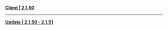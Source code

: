
**[Client | 2.1.50](https://autopatchcn.yuanshen.com/client_app/beta_pc/20210723_fc952a7972725708/Yuanshen_2.1.0beta.zip)**

-----

**[Update | 2.1.50 - 2.1.51](https://autopatchcn.yuanshen.com/client_app/beta_update/hk4e_cn/17/game_2.1.50_2.1.51_diff_KMTdD3HWgoJVFfN7.zip)**
